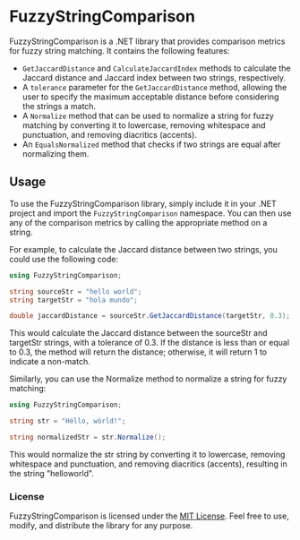 # FuzzyStringComparison

FuzzyStringComparison is a .NET library that provides comparison metrics for fuzzy string matching. It contains the following features:

- `GetJaccardDistance` and `CalculateJaccardIndex` methods to calculate the Jaccard distance and Jaccard index between two strings, respectively.
- A `tolerance` parameter for the `GetJaccardDistance` method, allowing the user to specify the maximum acceptable distance before considering the strings a match.
- A `Normalize` method that can be used to normalize a string for fuzzy matching by converting it to lowercase, removing whitespace and punctuation, and removing diacritics (accents).
- An `EqualsNormalized` method that checks if two strings are equal after normalizing them.

## Usage

To use the FuzzyStringComparison library, simply include it in your .NET project and import the `FuzzyStringComparison` namespace. You can then use any of the comparison metrics by calling the appropriate method on a string.

For example, to calculate the Jaccard distance between two strings, you could use the following code:

```csharp
using FuzzyStringComparison;

string sourceStr = "hello world";
string targetStr = "hola mundo";

double jaccardDistance = sourceStr.GetJaccardDistance(targetStr, 0.3);
```

This would calculate the Jaccard distance between the sourceStr and targetStr strings, with a tolerance of 0.3. If the distance is less than or equal to 0.3, the method will return the distance; otherwise, it will return 1 to indicate a non-match.

Similarly, you can use the Normalize method to normalize a string for fuzzy matching:

```csharp
using FuzzyStringComparison;

string str = "Héllo, wörld!";

string normalizedStr = str.Normalize();
```

This would normalize the str string by converting it to lowercase, removing whitespace and punctuation, and removing diacritics (accents), resulting in the string "helloworld".

### License

FuzzyStringComparison is licensed under the [MIT License](LICENSE.md). Feel free to use, modify, and distribute the library for any purpose.
